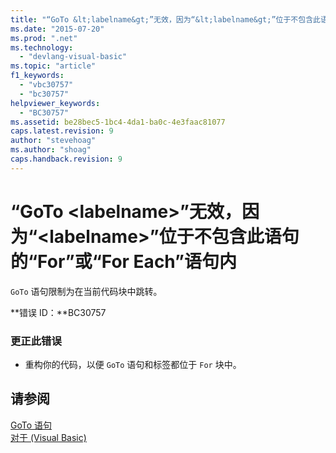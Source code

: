 ```yaml
---
title: "“GoTo &lt;labelname&gt;”无效，因为“&lt;labelname&gt;”位于不包含此语句的“For”或“For Each”语句内 | Microsoft Docs"
ms.date: "2015-07-20"
ms.prod: ".net"
ms.technology: 
  - "devlang-visual-basic"
ms.topic: "article"
f1_keywords: 
  - "vbc30757"
  - "bc30757"
helpviewer_keywords: 
  - "BC30757"
ms.assetid: be28bec5-1bc4-4da1-ba0c-4e3faac81077
caps.latest.revision: 9
author: "stevehoag"
ms.author: "shoag"
caps.handback.revision: 9
---
```

# “GoTo &lt;labelname&gt;”无效，因为“&lt;labelname&gt;”位于不包含此语句的“For”或“For Each”语句内
`GoTo` 语句限制为在当前代码块中跳转。  
  
 **错误 ID：**BC30757  
  
### 更正此错误  
  
-   重构你的代码，以便 `GoTo` 语句和标签都位于 `For` 块中。  
  
## 请参阅  
 [GoTo 语句](../../visual-basic/language-reference/statements/goto-statement.md)   
 [对于 \(Visual Basic\)](http://msdn.microsoft.com/zh-cn/c470a263-9b49-4308-8fd6-8592b84a7980)
